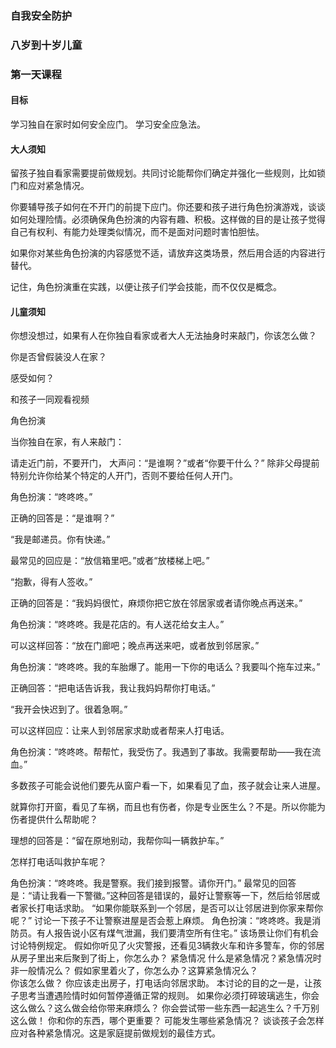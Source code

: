### 自我安全防护

### 八岁到十岁儿童 

### 第一天课程 

#### 目标

学习独自在家时如何安全应门。 
学习安全应急法。

#### 大人须知

留孩子独自看家需要提前做规划。共同讨论能帮你们确定并强化一些规则，比如锁门和应对紧急情况。

你要辅导孩子如何在不开门的前提下应门。你还要和孩子进行角色扮演游戏，谈谈如何处理险情。必须确保角色扮演的内容有趣、积极。这样做的目的是让孩子觉得自己有权利、有能力处理类似情况，而不是面对问题时害怕胆怯。

如果你对某些角色扮演的内容感觉不适，请放弃这类场景，然后用合适的内容进行替代。

记住，角色扮演重在实践，以便让孩子们学会技能，而不仅仅是概念。

#### 儿童须知

你想没想过，如果有人在你独自看家或者大人无法抽身时来敲门，你该怎么做？

你是否曾假装没人在家？

感受如何？

和孩子一同观看视频

角色扮演

当你独自在家，有人来敲门：

请走近门前，不要开门，
大声问：“是谁啊？”或者“你要干什么？”
除非父母提前特别允许你给某个特定的人开门，否则不要给任何人开门。

角色扮演：“咚咚咚。”

正确的回答是：“是谁啊？”

“我是邮递员。你有快递。”

最常见的回应是：“放信箱里吧。”或者“放楼梯上吧。”

“抱歉，得有人签收。”

正确的回答是：“我妈妈很忙，麻烦你把它放在邻居家或者请你晚点再送来。”

角色扮演：“咚咚咚。我是花店的。有人送花给女主人。”

可以这样回答：“放在门廊吧；晚点再送来吧，或者放到邻居家。”

角色扮演：“咚咚咚。我的车胎爆了。能用一下你的电话么？我要叫个拖车过来。”

正确回答：“把电话告诉我，我让我妈妈帮你打电话。”

“我开会快迟到了。很着急啊。”

可以这样回应：让来人到邻居家求助或者帮来人打电话。

角色扮演：“咚咚咚。帮帮忙，我受伤了。我遇到了事故。我需要帮助——我在流血。”

多数孩子可能会说他们要先从窗户看一下，如果看见了血，孩子就会让来人进屋。

就算你打开窗，看见了车祸，而且也有伤者，你是专业医生么？不是。所以你能为伤者提供什么帮助呢？

理想的回答是：“留在原地别动，我帮你叫一辆救护车。”

怎样打电话叫救护车呢？

角色扮演：“咚咚咚。我是警察。我们接到报警。请你开门。”
最常见的回答是：“请让我看一下警徽。”这种回答是错误的，最好让警察等一下，然后给邻居或者家长打电话求助。
“如果你能联系到一个邻居，是否可以让邻居进到你家来帮你呢？”
讨论一下孩子不让警察进屋是否会惹上麻烦。 
角色扮演：“咚咚咚。我是消防员。有人报告说小区有煤气泄漏，我们要清空所有住宅。”
该场景让你们有机会讨论特例规定。
假如你听见了火灾警报，还看见3辆救火车和许多警车，你的邻居从房子里出来后聚到了街上，你怎么办？
紧急情况
什么是紧急情况？紧急情况时非一般情况么？
假如家里着火了，你怎么办？这算紧急情况么？  
你该怎么做？
你应该走出房子，打电话向邻居求助。
 本讨论的目的之一是，让孩子思考当遭遇险情时如何暂停遵循正常的规则。
如果你必须打碎玻璃逃生，你会这么做么？这么做会给你带来麻烦么？
你会尝试带一些东西一起逃生么？千万别这么做！
你和你的东西，哪个更重要？ 
可能发生哪些紧急情况？
谈谈孩子会怎样应对各种紧急情况。这是家庭提前做规划的最佳方式。

